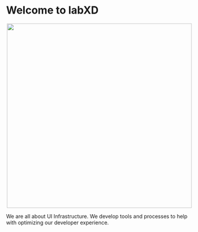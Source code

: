 # Welcome to labXD

<p align="center">
  <img width="500px" src="https://github.com/labXD/gustXD/blob/main/apps/website/static/img/logo-dark.png" />
</p>

We are all about UI Infrastructure. We develop tools and processes to help with
optimizing our developer experience.
